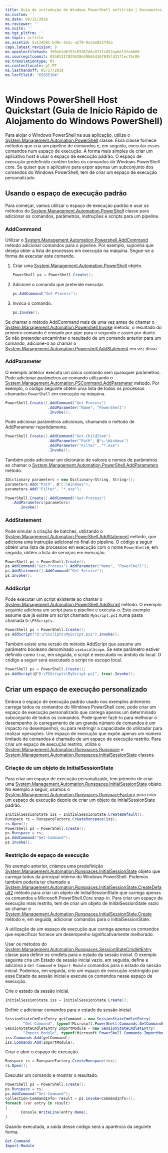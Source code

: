 ```yaml
---
title: Guia de introdução do Windows PowerShell anfitrião | Documentos da Microsoft
ms.custom: ''
ms.date: 09/12/2016
ms.reviewer: ''
ms.suite: ''
ms.tgt_pltfrm: ''
ms.topic: article
ms.assetid: 5a134b81-bd0c-4e1c-a2f0-9acbe852745a
caps.latest.revision: 9
ms.openlocfilehash: 390eb2d0153c65967d8c0711c852aa6e13fe4660
ms.sourcegitcommit: 01b81317029b28dd9b61d167045fd31f1ec7bc06
ms.translationtype: MT
ms.contentlocale: pt-PT
ms.lasthandoff: 05/17/2019
ms.locfileid: "65855104"
---
```

# <a name="windows-powershell-host-quickstart"></a>Windows PowerShell Host Quickstart (Guia de Início Rápido de Alojamento do Windows PowerShell)

Para alojar o Windows PowerShell na sua aplicação, utilize o [System.Management.Automation.PowerShell](/dotnet/api/System.Management.Automation.PowerShell) classe.
Essa classe fornece métodos que cria um pipeline de comandos e, em seguida, executar esses comandos num espaço de execução.
A forma mais simples de criar um aplicativo host é usar o espaço de execução padrão.
O espaço de execução predefinido contém todos os comandos do Windows PowerShell core.
Se quiser que o aplicativo para expor apenas um subconjunto dos comandos do Windows PowerShell, tem de criar um espaço de execução personalizado.

## <a name="using-the-default-runspace"></a>Usando o espaço de execução padrão

Para começar, vamos utilizar o espaço de execução padrão e usar os métodos do [System.Management.Automation.PowerShell](/dotnet/api/System.Management.Automation.PowerShell) classe para adicionar os comandos, parâmetros, instruções e scripts para um pipeline.

### <a name="addcommand"></a>AddCommand

Utilizar o [System.Management.Automation.Powershell.AddCommand](/dotnet/api/System.Management.Automation.PowerShell.AddCommand) método adicionar comandos para o pipeline.
Por exemplo, suponha que deseja obter a lista de processos em execução na máquina.
Segue-se a forma de executar este comando.

1. Criar uma [System.Management.Automation.PowerShell](/dotnet/api/System.Management.Automation.PowerShell) objeto.

   ```csharp
   PowerShell ps = PowerShell.Create();
   ```

2. Adicione o comando que pretende executar.

   ```csharp
   ps.AddCommand("Get-Process");
   ```

3. Invoca o comando.

   ```csharp
   ps.Invoke();
   ```

Se chamar o método AddCommand mais de uma vez antes de chamar o [System.Management.Automation.Powershell.Invoke](/dotnet/api/System.Management.Automation.PowerShell.Invoke) método, o resultado do primeiro comando é enviado por pipe para o segundo e assim por diante.
Se não pretender encaminhar o resultado de um comando anterior para um comando, adicione-o ao chamar o [System.Management.Automation.Powershell.AddStatement](/dotnet/api/System.Management.Automation.PowerShell.AddStatement) em vez disso.

### <a name="addparameter"></a>AddParameter

O exemplo anterior executa um único comando sem quaisquer parâmetros.
Pode adicionar parâmetros ao comando utilizando o [System.Management.Automation.PSCommand.AddParameter](/dotnet/api/System.Management.Automation.PSCommand.AddParameter) método.
Por exemplo, o código seguinte obtém uma lista de todos os processos chamados `PowerShell` em execução na máquina.

```csharp
PowerShell.Create().AddCommand("Get-Process")
                   .AddParameter("Name", "PowerShell")
                   .Invoke();
```

Pode adicionar parâmetros adicionais, chamando o método de AddParameter repetidamente.

```csharp                   
PowerShell.Create().AddCommand("Get-ChildItem")
                   .AddParameter("Path", @"c:\Windows")
                   .AddParameter("Filter", "*.exe")
                   .Invoke();
```

Também pode adicionar um dicionário de valores e nomes de parâmetros ao chamar o [System.Management.Automation.PowerShell.AddParameters](/dotnet/api/System.Management.Automation.PowerShell.AddParameters) método.

```csharp
IDictionary parameters = new Dictionary<String, String>();
parameters.Add("Path", @"c:\Windows");
parameters.Add("Filter", "*.exe");

PowerShell.Create().AddCommand("Get-Process")
   .AddParameters(parameters)
      .Invoke()

```

### <a name="addstatement"></a>AddStatement

Pode simular a criação de batches, utilizando o [System.Management.Automation.PowerShell.AddStatement](/dotnet/api/System.Management.Automation.PowerShell.AddStatement) método, que adiciona uma instrução adicional no final do pipeline.
O código a seguir obtém uma lista de processos em execução com o nome `PowerShell`e, em seguida, obtém a lista de serviços em execução.

```csharp
PowerShell ps = PowerShell.Create();
ps.AddCommand("Get-Process").AddParameter("Name", "PowerShell");
ps.AddStatement().AddCommand("Get-Service");
ps.Invoke();
```

### <a name="addscript"></a>AddScript

Pode executar um script existente ao chamar o [System.Management.Automation.PowerShell.AddScript](/dotnet/api/System.Management.Automation.PowerShell.AddScript) método.
O exemplo seguinte adiciona um script para o pipeline e executa-o.
Este exemplo assume que já existe um script chamado `MyScript.ps1` numa pasta chamada `D:\PSScripts`.

```csharp
PowerShell ps = PowerShell.Create();
ps.AddScript("D:\PSScripts\MyScript.ps1").Invoke();
```

Também existe uma versão do método AddScript que assume um parâmetro booleano denominado `useLocalScope`.
Se este parâmetro estiver definido como `true`, em seguida, o script é executado no âmbito do local.
O código a seguir será executado o script no escopo local.

```csharp
PowerShell ps = PowerShell.Create();
ps.AddScript(@"D:\PSScripts\MyScript.ps1", true).Invoke();
```

## <a name="creating-a-custom-runspace"></a>Criar um espaço de execução personalizado

Embora o espaço de execução padrão usado nos exemplos anteriores carrega todos os comandos do Windows PowerShell core, pode criar um espaço de execução personalizado que carrega apenas um determinado subconjunto de todos os comandos.
Pode querer fazê-lo para melhorar o desempenho (o carregamento de um grande número de comandos é um impacto no desempenho), ou para restringir a capacidade do utilizador para realizar operações.
Um espaço de execução que expõe apenas um número limitado de comandos é chamado de um espaço de execução restrito.
Para criar um espaço de execução restrito, utilize o [System.Management.Automation.Runspaces.Runspace](/dotnet/api/System.Management.Automation.Runspaces.Runspace) e [System.Management.Automation.Runspaces.InitialSessionState](/dotnet/api/System.Management.Automation.Runspaces.InitialSessionState) classes.

### <a name="creating-an-initialsessionstate-object"></a>Criação de um objeto de InitialSessionState

Para criar um espaço de execução personalizado, tem primeiro de criar uma [System.Management.Automation.Runspaces.InitialSessionState](/dotnet/api/System.Management.Automation.Runspaces.InitialSessionState) objeto.
No exemplo a seguir, usamos o [System.Management.Automation.Runspaces.RunspaceFactory](/dotnet/api/System.Management.Automation.Runspaces.RunspaceFactory) para criar um espaço de execução depois de criar um objeto de InitialSessionState padrão.

```csharp
InitialSessionState iss = InitialSessionState.CreateDefault();
Runspace rs = RunspaceFactory.CreateRunspace(iss);
rs.Open();
PowerShell ps = PowerShell.Create();
ps.Runspace = rs;
ps.AddCommand("Get-Command");
ps.Invoke();
```

### <a name="constraining-the-runspace"></a>Restrição de espaço de execução

No exemplo anterior, criámos uma predefinição [System.Management.Automation.Runspaces.InitialSessionState](/dotnet/api/System.Management.Automation.Runspaces.InitialSessionState) objeto que carrega todos da principal interno do Windows PowerShell.
Podemos também poderia ter chamado a [System.Management.Automation.Runspaces.InitialSessionState.CreateDefault2](/dotnet/api/System.Management.Automation.Runspaces.InitialSessionState.CreateDefault2) método para criar um objeto de InitialSessionState que carrega apenas os comandos a Microsoft.PowerShell.Core snap-in.
Para criar um espaço de execução mais restrito, tem de criar um objeto de InitialSessionState vazio ao chamar o [System.Management.Automation.Runspaces.InitialSessionState.Create](/dotnet/api/System.Management.Automation.Runspaces.InitialSessionState.Create) método e, em seguida, adicionar comandos para o InitialSessionState.

A utilização de um espaço de execução que carrega apenas os comandos que especificar fornece um desempenho significativamente melhorado.

Usar os métodos do [System.Management.Automation.Runspaces.SessionStateCmdletEntry](/dotnet/api/System.Management.Automation.Runspaces.SessionStateCmdletEntry) classe para definir os cmdlets para o estado da sessão inicial.
O exemplo seguinte cria um Estado de sessão inicial vazio, em seguida, define e adiciona a `Get-Command` e `Import-Module` comandos para o estado da sessão inicial.
Podemos, em seguida, crie um espaço de execução restringido por esse Estado de sessão inicial e execute os comandos nesse espaço de execução.

Crie o estado da sessão inicial.

```csharp
InitialSessionState iss = InitialSessionState.Create();
```

Definir e adicionar comandos para o estado da sessão inicial.

```csharp
SessionStateCmdletEntry getCommand = new SessionStateCmdletEntry(
        "Get-Command", typeof(Microsoft.PowerShell.Commands.GetCommandCommand), "");
SessionStateCmdletEntry importModule = new SessionStateCmdletEntry(
        "Import-Module", typeof(Microsoft.PowerShell.Commands.ImportModuleCommand), "");
iss.Commands.Add(getCommand);
iss.Commands.Add(importModule);
```

Criar e abrir o espaço de execução.

```csharp
Runspace rs = RunspaceFactory.CreateRunspace(iss);
rs.Open();
```

Executar um comando e mostrar o resultado.

```csharp
PowerShell ps = PowerShell.Create();
ps.Runspace = rs;
ps.AddCommand("Get-Command");
Collection<CommandInfo> result = ps.Invoke<CommandInfo>();
foreach (var entry in result)
{
       Console.WriteLine(entry.Name);
}
```

Quando executada, a saída desse código será a aparência da seguinte forma.

```powershell
Get-Command
Import-Module
```
